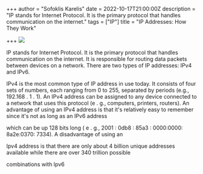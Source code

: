 +++
author = "Sofoklis Karelis"
date = 2022-10-17T21:00:00Z
description = "IP stands for Internet Protocol. It is the primary protocol that handles communication on the internet."
tags = ["IP"]
title = "IP Addresses: How They Work"

+++
![](/uploads/jordan-harrison-40xgdxbfyxm-unsplash.jpg)

IP stands for Internet Protocol. It is the primary protocol that handles communication on the internet. It is responsible for routing data packets between devices on a network. There are two types of IP addresses: IPv4 and IPv6.

IPv4 is the most common type of IP address in use today. It consists of four sets of numbers, each ranging from 0 to 255, separated by periods (e.g., 192.168 . 1 . 1). An IPv4 address can be assigned to any device connected to a network that uses this protocol (e . g., computers, printers, routers). An advantage of using an IPv4 address is that it's relatively easy to remember since it's not as long as an IPv6 address

which can be up 128 bits long ( e . g., 2001 : 0db8 : 85a3 : 0000:0000: 8a2e:0370: 7334). A disadvantage of using an

Ipv4 address is that there are only about 4 billion unique addresses available while there are over 340 trillion possible

combinations with Ipv6